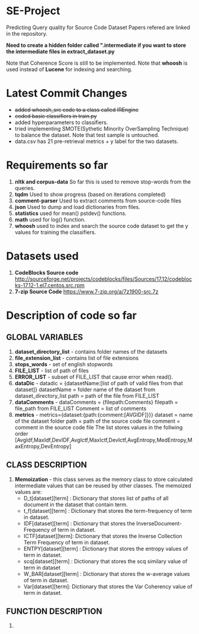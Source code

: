 # SE-Project
Predicting Query quality for Source Code Dataset
Papers refered are linked in the repository.

**Need to create a hidden folder called ".intermediate if you want to store the intermediate files in extract_dataset.py**


Note that Coherence Score is still to be implemented.
Note that **whoosh** is used instead of **Lucene** for indexing and searching.

# Latest Commit Changes
- ~~added whoosh_src code to a class called IREngine~~
- ~~coded basic classifiers in train.py~~
- added hyperparameters to classifiers.
- tried implementing SMOTE(Sythetic Minority OverSampling Technique) to balance the dataset. Note that test sample is untouched.
- data.csv has 21 pre-retrieval metrics + y label  for the two datasets.
  

# Requirements so far
1.  **nltk and corpus-data**
So far this is used to remove stop-words from the queries.
2.  **tqdm**
Used to show progress (based on iterations completed)
3.  **comment-parser**
Used to extract comments from source-code files
4. **json** Used to dump and load dictionaries from files.
5. **statistics** used for mean() pstdev() functions.
6. **math** used for log() function.
7. **whoosh** used to index and search the source code dataset to get the y values for training the classifiers.

# Datasets used
1.  **CodeBlocks Source code**
http://sourceforge.net/projects/codeblocks/files/Sources/17.12/codeblocks-17.12-1.el7.centos.src.rpm
2.  **7-zip Source Code**
https://www.7-zip.org/a/7z1900-src.7z

# Description of code so far

## GLOBAL VARIABLES
1. **dataset_directory_list** - contains folder names of the datasets
2. **file_extension_list** - contains list of file extensions
3. **stops_words** - set of english stopwords
4. **FILE_LIST** - list of path of files
5.  **ERROR_LIST** - subset of FILE_LIST that cause error when read().
6.  **dataDic** - datadic = {datasetName:[list of path of valid files from that dataset]}
datasetName = folder name of the dataset from dataset_directory_list
path = path of the file from FILE_LIST
7. **dataComments** - dataComments = {filepath:Comments}
filepath = file_path from FILE_LIST
Comment = list of comments
8. **metrics** - metrics={dataset:{path:{comment:[AVGIDF]}}}
dataset = name of the dataset folder
path = path of the source code file
comment = comment in the source code file
The list stores values in the follwing order [AvgIdf,MaxIdf,DevIDF,AvgIctf,MaxIctf,DevIctf,AvgEntropy,MedEntropy,MaxEntropy,DevEntropy]

## CLASS DESCRIPTION
1. **Memoization** - this class serves as the memory class to store calculated intermediate values that can be reused by other classes. The memoized values are:
   - D_t[dataset][term] : Dictionary that stores list of paths of all document in the dataset that contain term.
   - t_f[dataset][term] : Dictionary that stores the term-frequency of term in dataset.
   - IDF[dataset][term] : Dictionary that stores the InverseDocument-Frequency of term in dataset.
   - ICTF[dataset][term]: Dictionary that stores the Inverse Collection Term Frequency of term in dataset.
   - ENTPY[dataset][term] : Dictionary that stores the entropy values of term in dataset.
   - scq[dataset][term] : Dictionary that stores the scq similary value of term in dataset
   - W_BAR[dataset][term] : Dictionary that stores the w-average values of term in dataset.
   - Var[dataset][term]: Dictionary that stores the Var Coherency value of term in dataset.

## FUNCTION DESCRIPTION
1.  